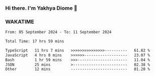 ### Hi there. I'm Yakhya Diome 👋

### WAKATIME
<!--START_SECTION:waka-->

```txt
From: 05 September 2024 - To: 11 September 2024

Total Time: 17 hrs 59 mins

TypeScript   11 hrs 7 mins   >>>>>>>>>>>>>>>----------   61.82 %
JavaScript   4 hrs 8 mins    >>>>>>-------------------   23.07 %
Bash         1 hr 59 mins    >>>----------------------   11.04 %
JSON         25 mins         >------------------------   02.38 %
Other        12 mins         -------------------------   01.20 %
```

<!--END_SECTION:waka-->
